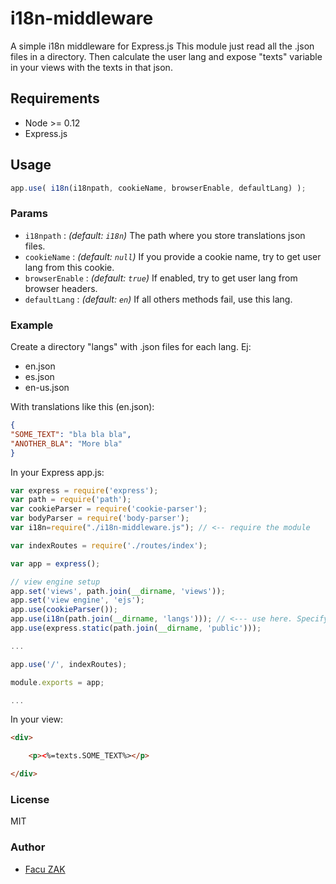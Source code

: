 # i18n-middleware
A simple i18n middleware for Express.js
This module just read all the <lang>.json files in a directory. Then calculate the user lang and expose "texts" variable in your views with the texts in that json. 

## Requirements

  - Node >= 0.12
  - Express.js

## Usage

```js
app.use( i18n(i18npath, cookieName, browserEnable, defaultLang) );
```

### Params

- `i18npath` : *(default: `i18n`)* The path where you store translations json files.
- `cookieName` : *(default: `null`)* If you provide a cookie name, try to get user lang from this cookie.
- `browserEnable` : *(default: `true`)* If enabled, try to get user lang from browser headers.
- `defaultLang` :  *(default: `en`)* If all others methods fail, use this lang.


### Example


 Create a directory "langs" with .json files for each lang. Ej:
 - en.json
 - es.json
 - en\-us.json
 
 With translations like this (en.json):

 ```json
 {
 "SOME_TEXT": "bla bla bla",
 "ANOTHER_BLA": "More bla"
 }
 ```
 

 In your Express app.js:

```javascript
var express = require('express');
var path = require('path');
var cookieParser = require('cookie-parser');
var bodyParser = require('body-parser');
var i18n=require("./i18n-middleware.js"); // <-- require the module

var indexRoutes = require('./routes/index');

var app = express();

// view engine setup
app.set('views', path.join(__dirname, 'views'));
app.set('view engine', 'ejs');
app.use(cookieParser());
app.use(i18n(path.join(__dirname, 'langs'))); // <--- use here. Specify translations files path.
app.use(express.static(path.join(__dirname, 'public')));

...

app.use('/', indexRoutes);

module.exports = app;

...

```

In your view:

```html
<div>

	<p><%=texts.SOME_TEXT%></p>

</div>
```

### License

MIT

### Author

  - [Facu ZAK](https://github.com/koalazak) 
